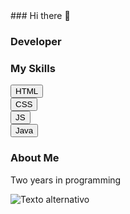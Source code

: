 <Doctype html>
<body>
### Hi there 👋

### Developer

### My Skills
<button bgcolor="blue">HTML</button>
<br>
<button>CSS</button>
<br>
<button>JS</button>
<br>
<button>Java</button>
<br>
### About Me
Two years in programming

![Texto alternativo](ruta/a/la/imagen.jpg)

</body>
<HTML>